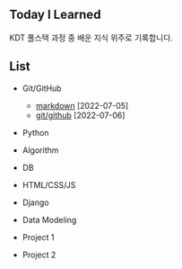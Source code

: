 ## Today I Learned

KDT 풀스택 과정 중 배운 지식 위주로 기록합니다.





## List

- Git/GitHub
  - [markdown](https://github.com/baeseorim/TIL/tree/master/markdown)  [2022-07-05]
  - [git/github](https://github.com/baeseorim/TIL/tree/master/git_github)  [2022-07-06]
- Python
- Algorithm
- DB
- HTML/CSS/JS
- Django
- Data Modeling



- Project 1
- Project 2
